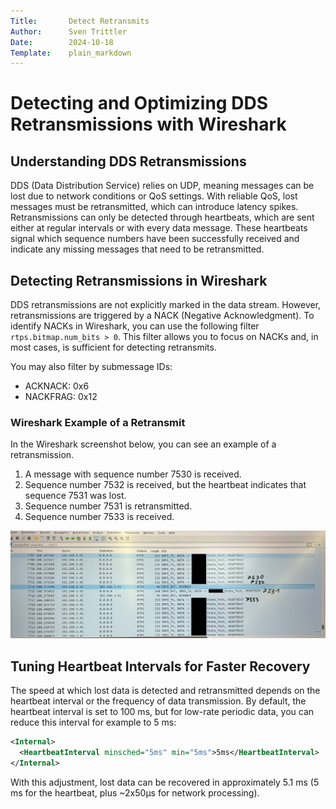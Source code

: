 ```yaml
---
Title:       Detect Retransmits
Author:      Sven Trittler
Date:        2024-10-18
Template:    plain_markdown
---
```


# Detecting and Optimizing DDS Retransmissions with Wireshark

## Understanding DDS Retransmissions

DDS (Data Distribution Service) relies on UDP, meaning messages can be lost due to network conditions or QoS settings. With reliable QoS, lost messages must be retransmitted, which can introduce latency spikes. Retransmissions can only be detected through heartbeats, which are sent either at regular intervals or with every data message. These heartbeats signal which sequence numbers have been successfully received and indicate any missing messages that need to be retransmitted.

## Detecting Retransmissions in Wireshark

DDS retransmissions are not explicitly marked in the data stream. However, retransmissions are triggered by a NACK (Negative Acknowledgment). To identify NACKs in Wireshark, you can use the following filter `rtps.bitmap.num_bits > 0`.
This filter allows you to focus on NACKs and, in most cases, is sufficient for detecting retransmits.

You may also filter by submessage IDs:

- ACKNACK: 0x6
- NACKFRAG: 0x12

### Wireshark Example of a Retransmit

In the Wireshark screenshot below, you can see an example of a retransmission.

1. A message with sequence number 7530 is received.
2. Sequence number 7532 is received, but the heartbeat indicates that sequence 7531 was lost.
3. Sequence number 7531 is retransmitted.
4. Sequence number 7533 is received.

![`wireshark retransmit`](/images/wireshark-retransmit.jpg)

## Tuning Heartbeat Intervals for Faster Recovery

The speed at which lost data is detected and retransmitted depends on the heartbeat interval or the frequency of data transmission. By default, the heartbeat interval is set to 100 ms, but for low-rate periodic data, you can reduce this interval for example to 5 ms:
```xml
<Internal>
  <HeartbeatInterval minsched="5ms" min="5ms">5ms</HeartbeatInterval>
</Internal>
```
With this adjustment, lost data can be recovered in approximately 5.1 ms (5 ms for the heartbeat, plus ~2x50µs for network processing).


